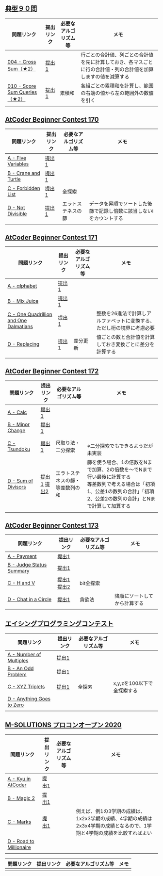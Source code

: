 ## [典型９０問](https://atcoder.jp/contests/typical90)

| 問題リンク | 提出リンク | 必要なアルゴリズム等 | メモ |
-|-|-|-
| [004 - Cross Sum（★2）](https://atcoder.jp/contests/typical90/tasks/typical90_d) | [提出1](https://atcoder.jp/contests/typical90/submissions/33748596) |  | 行ごとの合計値、列ごとの合計値を先に計算しておき、各マスごとに行の合計値・列の合計値を加算しますの値を減算する |
| [010 - Score Sum Queries（★2）](https://atcoder.jp/contests/typical90/tasks/typical90_j) | [提出1](https://atcoder.jp/contests/typical90/submissions/33749476) | 累積和 | 各組ごとの累積和を計算し、範囲の右端の値から左の範囲外の数値を引く |
| []() | []() |  |  |

## [AtCoder Beginner Contest 170](https://atcoder.jp/contests/abc170)

| 問題リンク | 提出リンク | 必要なアルゴリズム等 | メモ |
-|-|-|-
| [A - Five Variables](https://atcoder.jp/contests/abc170/tasks/abc170_a) | [提出1](https://atcoder.jp/contests/abc170/submissions/21853622) |  |  |
| [B - Crane and Turtle](https://atcoder.jp/contests/abc170/tasks/abc170_b) | [提出1](https://atcoder.jp/contests/abc170/submissions/21853531) |  |  |
| [C - Forbidden List](https://atcoder.jp/contests/abc170/tasks/abc170_c) | [提出1](https://atcoder.jp/contests/abc170/submissions/21853159) | 全探索 |  |
| [D - Not Divisible](https://atcoder.jp/contests/abc170/tasks/abc170_d) | [提出1](https://atcoder.jp/contests/abc170/submissions/37725905) | エラトステネスの篩 | データを昇順でソートした後篩で記録し倍数に該当しないiをカウントする |
| []() | []() |  |  |

## [AtCoder Beginner Contest 171](https://atcoder.jp/contests/abc171)

| 問題リンク | 提出リンク | 必要なアルゴリズム等 | メモ |
-|-|-|-
| [A - αlphabet](https://atcoder.jp/contests/abc171/tasks/abc171_a) | [提出1](https://atcoder.jp/contests/abc171/submissions/21852584) |  |  |
| [B - Mix Juice](https://atcoder.jp/contests/abc171/tasks/abc171_b) | [提出1](https://atcoder.jp/contests/abc171/submissions/21852542) |  |  |
| [C - One Quadrillion and One Dalmatians](https://atcoder.jp/contests/abc171/tasks/abc171_c) | [提出1](https://atcoder.jp/contests/abc171/submissions/21852372) |  | 整数を26進法で計算しアルファベットに変換する、ただし桁の境界に考慮必要 |
| [D - Replacing](https://atcoder.jp/contests/abc171/tasks/abc171_d) | [提出1](https://atcoder.jp/contests/abc171/submissions/37726933) | 差分更新 | 値ごとの数と合計値を計算しておき変換ごとに差分を計算する |
| []() | []() |  |  |

## [AtCoder Beginner Contest 172](https://atcoder.jp/contests/abc172)

| 問題リンク | 提出リンク | 必要なアルゴリズム等 | メモ |
-|-|-|-
| [A - Calc](https://atcoder.jp/contests/abc172/tasks/abc172_a) | [提出1](https://atcoder.jp/contests/abc172/submissions/21842120) |  |  |
| [B - Minor Change](https://atcoder.jp/contests/abc172/tasks/abc172_b) | [提出1](https://atcoder.jp/contests/abc172/submissions/21842115) |  |  |
| [C - Tsundoku](https://atcoder.jp/contests/abc172/tasks/abc172_c) | [提出1](https://atcoder.jp/contests/abc172/submissions/21842099) | 尺取り法・二分探索 | <br>※二分探索でもできるようだが未実装 |
| [D - Sum of Divisors](https://atcoder.jp/contests/abc172/tasks/abc172_d) | [提出1](https://atcoder.jp/contests/abc172/submissions/37729744) [提出2](https://atcoder.jp/contests/abc172/submissions/37729278) | エラトステネスの篩・等差数列の和 | 篩を使う場合、1の倍数をNまで加算、2の倍数を～でNまで行い最後に計算する<br>等差数列で考える場合は「初項1、公差1の数列の合計」「初項2、公差2の数列の合計」とNまで計算して加算する |
| []() | []() |  |  |

## [AtCoder Beginner Contest 173](https://atcoder.jp/contests/abc173)

| 問題リンク | 提出リンク | 必要なアルゴリズム等 | メモ |
-|-|-|-
| [A - Payment](https://atcoder.jp/contests/abc173/tasks/abc173_a) | [提出1](https://atcoder.jp/contests/abc173/submissions/21757363) |  |  |
| [B - Judge Status Summary](https://atcoder.jp/contests/abc173/tasks/abc173_b) | [提出1](https://atcoder.jp/contests/abc173/submissions/21757459) |  |  |
| [C - H and V](https://atcoder.jp/contests/abc173/tasks/abc173_c) | [提出1](https://atcoder.jp/contests/abc173/submissions/21761771) [提出2](https://atcoder.jp/contests/abc173/submissions/37697806) | bit全探索 |  |
| [D - Chat in a Circle](https://atcoder.jp/contests/abc173/tasks/abc173_d) | [提出1](https://atcoder.jp/contests/abc173/submissions/37698606) | 貪欲法 | 降順にソートしてから計算する |
| []() | []() |  |  |

## [エイシングプログラミングコンテスト](https://atcoder.jp/contests/aising2020)

| 問題リンク | 提出リンク | 必要なアルゴリズム等 | メモ |
-|-|-|-
| [A - Number of Multiples](https://atcoder.jp/contests/aising2020/tasks/aising2020_a) | [提出1](https://atcoder.jp/contests/aising2020/submissions/21779364) |  |  |
| [B - An Odd Problem](https://atcoder.jp/contests/aising2020/tasks/aising2020_b) | [提出1](https://atcoder.jp/contests/aising2020/submissions/21779339) |  |  |
| [C - XYZ Triplets](https://atcoder.jp/contests/aising2020/tasks/aising2020_c) | [提出1](https://atcoder.jp/contests/aising2020/submissions/21779307) | 全探索 | x,y,zを100以下で全探索する |
| [D - Anything Goes to Zero](https://atcoder.jp/contests/aising2020/tasks/aising2020_d) | []() |  |  |
| []() | []() |  |  |

## [M-SOLUTIONS プロコンオープン 2020](https://atcoder.jp/contests/m-solutions2020)

| 問題リンク | 提出リンク | 必要なアルゴリズム等 | メモ |
-|-|-|-
| [A - Kyu in AtCoder](https://atcoder.jp/contests/m-solutions2020/tasks/m_solutions2020_a) | [提出1](https://atcoder.jp/contests/m-solutions2020/submissions/21779644) |  |  |
| [B - Magic 2](https://atcoder.jp/contests/m-solutions2020/tasks/m_solutions2020_b) | [提出1](https://atcoder.jp/contests/m-solutions2020/submissions/21779623) |  |  |
| [C - Marks](https://atcoder.jp/contests/m-solutions2020/tasks/m_solutions2020_c) | [提出1](https://atcoder.jp/contests/m-solutions2020/submissions/21779553) |  | 例えば、例1の3学期の成績は、1x2x3学期の成績、4学期の成績は2x3x4学期の成績となるので、1学期と4学期の成績を比較すればよい |
| [D - Road to Millionaire](https://atcoder.jp/contests/m-solutions2020/tasks/m_solutions2020_d) | []() |  |  |
| []() | []() |  |  |

| 問題リンク | 提出リンク | 必要なアルゴリズム等 | メモ |
-|-|-|-
| []() | []() |  |  |
